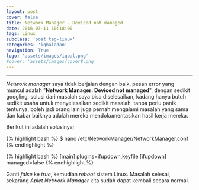 ```yaml
---
layout: post
cover: false
title: Network Manager - Deviced not managed
date: 2016-03-11 10:18:00
tags: Linux
subclass: 'post tag-linux'
categories: 'iqbaladan'
navigation: True
logo: 'assets/images/iqbal.png'
#cover: 'assets/images/cover8.png'
---
```

---

*Network manager* saya tidak berjalan dengan baik, pesan error yang muncul adalah "**Network Manager: Deviced not managed**", dengan sedikit googling, solusi dari masalah saya bisa diselesaikan, kadang hanya butuh sedikit usaha untuk menyelesaikan sedikit masalah, tanpa perlu panik tentunya, boleh jadi orang lain juga pernah mengalami masalah yang sama dan kabar baiknya adalah mereka mendokumentasikan hasil kerja mereka.

Berikut ini adalah solusinya;

{% highlight bash %}
$ nano /etc/NetworkManager/NetworkManager.conf
{% endhighlight %}

{% highlight bash %}
[main]
plugins=ifupdown,keyfile
[ifupdown]
managed=false
{% endhighlight %}

Ganti *false* ke *true*, kemudian *reboot* sistem Linux. Masalah selesai, sekarang *Aplet Network Manager* kita sudah dapat kembali secara normal.
